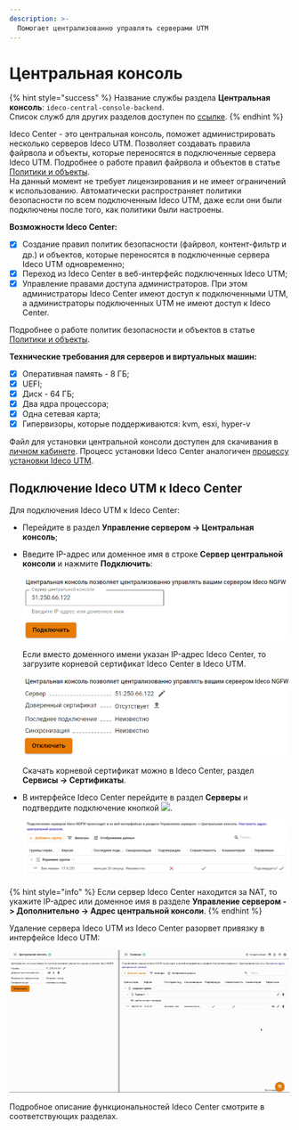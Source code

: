 ```yaml
---
description: >-
  Помогает централизованно управлять серверами UTM
---
```


# Центральная консоль

{% hint style="success" %}
Название службы раздела **Центральная консоль**: `ideco-central-console-backend`. \
Список служб для других разделов доступен по [ссылке](../server-management/terminal.md).
{% endhint %}

Ideco Center - это центральная консоль, поможет администрировать несколько серверов Ideco UTM. Позволяет создавать правила файрвола и объекты, которые переносятся в подключенные сервера Ideco UTM. Подробнее о работе правил файрвола и объектов в статье [Политики и объекты](policies-and-objects.md). \
На данный момент не требует лицензирования и не имеет ограничений к использованию. Автоматически распространяет политики безопасности по всем подключенным Ideco UTM, даже если они были подключены после того, как политики были настроены.

**Возможности Ideco Center:**

* [x] Создание правил политик безопасности (файрвол, контент-фильтр и др.) и объектов, которые переносятся в подключенные сервера Ideco UTM одновременно;
* [x] Переход из Ideco Center в веб-интерфейс подключенных Ideco UTM;
* [x] Управление правами доступа администраторов. При этом администраторы Ideco Center имеют доступ к подключенными UTM, а администраторы подключенных UTM не имеют доступ к Ideco Center.

Подробнее о работе политик безопасности и объектов в статье [Политики и объекты](policies-and-objects.md).

**Технические требования для серверов и виртуальных машин:**

* [x] Оперативная память - 8 ГБ;
* [x] UEFI;
* [x] Диск - 64 ГБ;
* [x] Два ядра процессора;
* [x] Одна сетевая карта;
* [x] Гипервизоры, которые поддерживаются: kvm, esxi, hyper-v

Файл для установки центральной консоли доступен для скачивания в [личном кабинете](https://my.ideco.ru/#/utm/download). Процесс установки Ideco Center аналогичен [процессу установки Ideco UTM](../../../installation/installation-process.md).

## Подключение Ideco UTM к Ideco Center

Для подключения Ideco UTM к Ideco Center:
* Перейдите в раздел **Управление сервером -> Центральная консоль**;
* Введите IP-адрес или доменное имя в строке **Сервер центральной консоли** и нажмите **Подключить**:

  ![](../../.gitbook/assets/central-console1.png)

  Если вместо доменного имени указан IP-адрес Ideco Center, то загрузите корневой сертификат Ideco Center в Ideco UTM. 
  
  ![](../../.gitbook/assets/central-console3.png)
  
  Скачать корневой сертификат можно в Ideco Center, раздел **Сервисы -> Сертификаты**.

* В интерфейсе Ideco Center перейдите в раздел **Серверы** и подтвердите подключение кнопкой ![](../../../.gitbook/assets/icon-yes.png).

  ![](../../.gitbook/assets/central-console.png)

{% hint style="info" %}
Если сервер Ideco Center находится за NAT, то укажите IP-адрес или доменное имя в разделе **Управление сервером -> Дополнительно -> Адрес центральной консоли**.
{% endhint %}

Удаление сервера Ideco UTM из Ideco Center разорвет привязку в интерфейсе Ideco UTM:

![](../../.gitbook/assets/central-console.gif)

Подробное описание функциональностей Ideco Center смотрите в соответствующих разделах.


